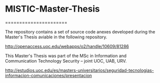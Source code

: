 # MISTIC-Master-Thesis
======================

The repository contains a set of source code anexes developed during the Master's Thesis aviable in the following repository.

http://openaccess.uoc.edu/webapps/o2/handle/10609/81286

This Master's Thesis was part of the MSc in Information and Communication Technology Security – joint UOC, UAB, URV.

http://estudios.uoc.edu/es/masters-universitarios/seguridad-tecnologias-informacion-comunicaciones/presentacion
